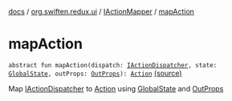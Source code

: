 [docs](../../index.md) / [org.swiften.redux.ui](../index.md) / [IActionMapper](index.md) / [mapAction](./map-action.md)

# mapAction

`abstract fun mapAction(dispatch: `[`IActionDispatcher`](../../org.swiften.redux.core/-i-action-dispatcher.md)`, state: `[`GlobalState`](index.md#GlobalState)`, outProps: `[`OutProps`](index.md#OutProps)`): `[`Action`](index.md#Action) [(source)](https://github.com/protoman92/KotlinRedux/tree/master/common/common-ui/src/main/kotlin/org/swiften/redux/ui/Injector.kt#L58)

Map [IActionDispatcher](../../org.swiften.redux.core/-i-action-dispatcher.md) to [Action](index.md#Action) using [GlobalState](index.md#GlobalState) and [OutProps](index.md#OutProps)

